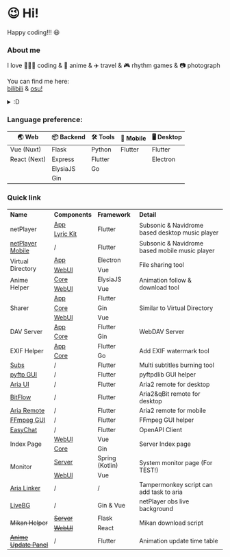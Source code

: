 # 😉 Hi!
Happy coding!!! 😆

### About me

I love 👨🏻‍💻 coding & 🍿 anime & ✈️ travel & 🎮 rhythm games & 📷 photograph

You can find me here:  
[bilibili](https://space.bilibili.com/5129395) &
[osu!](https://osu.ppy.sh/users/11444852)

<details>
<summary>:D</summary>
  
![selfie](selfie.jpg)

</details>

### Language preference:

🌏 Web | 📦 Backend | 🛠️ Tools | 📱 Mobile | 🖥️ Desktop
-|-|-|-|-
Vue (Nuxt)|Flask|Python|Flutter|Flutter
React (Next)|Express|Flutter||Electron
||ElysiaJS|Go|
||Gin|

### Quick link

<table style="text-align: left">
<tr>
    <th>Name</th>
    <th>Components</th>
    <th>Framework</th>
    <th>Detail</th>
</tr>
<tr>
    <td rowspan="2">netPlayer</td>
    <td><a href="https://github.com/Zhoucheng133/netPlayer-Next">App</a></td>
    <td rowspan="2">Flutter</td>
    <td rowspan="2">Subsonic & Navidrome based desktop music player</td>
</tr>
<tr>
    <td><a href="https://github.com/Zhoucheng133/netPlayer-mini-kit">Lyric Kit</a></td>
</tr>
<tr>
    <td><a href="https://github.com/Zhoucheng133/netPlayer-Mobile">netPlayer Mobile</a></td>
    <td>/</td>
    <td>Flutter</td>
    <td>Subsonic & Navidrome based mobile music player</td>
</tr>
<tr>
    <td rowspan="2">Virtual Directory</td>
    <td><a href="https://github.com/Zhoucheng133/virtual-directory">App</a></td>
    <td>Electron</td>
    <td rowspan="2">File sharing tool</td>
</tr>
<tr>
    <td><a href="https://github.com/Zhoucheng133/virtual-dir-page">WebUI</a></td>
    <td>Vue</td>
</tr>
<tr>
    <td rowspan="2">Anime Helper</td>
    <td><a href="https://github.com/Zhoucheng133/Anime-Helper">Core</a></td>
    <td>ElysiaJS</td>
    <td rowspan="2">Animation follow & download tool</td>
</tr>
<tr>
    <td><a href="https://github.com/Zhoucheng133/Anime-Helper-UI">WebUI</a></td>
    <td>Vue</td>
</tr>
<tr>
    <td rowspan="3">Sharer</td>
    <td><a href="https://github.com/Zhoucheng133/Sharer-App">App</a></td>
    <td>Flutter</td>
    <td rowspan="3">Similar to Virtual Directory</td>
</tr>
<tr>
    <td><a href="https://github.com/Zhoucheng133/Sharer-Core">Core</a></td>
    <td>Gin</td>
</tr>
<tr>
    <td><a href="https://github.com/Zhoucheng133/Sharer-Web">WebUI</a></td>
    <td>Vue</td>
</tr>
<tr>
    <td rowspan="2">DAV Server</td>
    <td><a href="https://github.com/Zhoucheng133/DAV-Server">App</a></td>
    <td>Flutter</td>
    <td rowspan="2">WebDAV Server</td>
</tr>
<tr>
    <td><a href="https://github.com/Zhoucheng133/DAV-Core">Core</a></td>
    <td>Gin</td>
</tr>
<tr>
    <td rowspan="2">EXIF Helper</td>
    <td><a href="https://github.com/Zhoucheng133/EXIF-Helper">App</a></td>
    <td>Flutter</td>
    <td rowspan="2">Add EXIF ​​watermark tool</td>
</tr>
<tr>
    <td><a href="https://github.com/Zhoucheng133/EXIF-Helper-Core">Core</a></td>
    <td>Go</td>
</tr>
<tr>
    <td><a href="https://github.com/Zhoucheng133/Subs">Subs</a></td>
    <td>/</td>
    <td>Flutter</td>
    <td>Multi subtitles burning tool</td>
</tr>
<tr>
    <td><a href="https://github.com/Zhoucheng133/pyftp-GUI">pyftp GUI</a></td>
    <td>/</td>
    <td>Flutter</td>
    <td>pyftpdlib GUI helper</td>
</tr>
<tr>
    <td><a href="https://github.com/Zhoucheng133/AriaUI">Aria UI</a></td>
    <td>/</td>
    <td>Flutter</td>
    <td>Aria2 remote for desktop</td>
</tr>
<tr>
    <td><a href="https://github.com/Zhoucheng133/bitflow">BitFlow</a></td>
    <td>/</td>
    <td>Flutter</td>
    <td>Aria2&qBit remote for desktop</td>
</tr>
<tr>
    <td><a href="https://github.com/Zhoucheng133/Aria-Remote">Aria Remote</a></td>
    <td>/</td>
    <td>Flutter</td>
    <td>Aria2 remote for mobile</td>
</tr>
<tr>
    <td><a href="https://github.com/Zhoucheng133/FFmpegGUI">FFmpeg GUI</a></td>
    <td>/</td>
    <td>Flutter</td>
    <td>FFmpeg GUI helper</td>
</tr>
<tr>
    <td><a href="https://github.com/Zhoucheng133/EasyChat">EasyChat</a></td>
    <td>/</td>
    <td>Flutter</td>
    <td>OpenAPI Client</td>
</tr>
<tr>
    <td rowspan="2">Index Page</td>
    <td><a href="https://github.com/Zhoucheng133/Index-Page">WebUI</a></td>
    <td>Vue</td>
    <td rowspan="2">Server Index page</td>
</tr>
<tr>
    <td><a href="https://github.com/Zhoucheng133/Index-Page-Core">Core</a></td>
    <td>Gin</td>
</tr>
<tr>
    <td rowspan="2">Monitor</td>
    <td><a href="https://github.com/Zhoucheng133/Monitor">Server</a></td>
    <td>Spring (Kotlin)</td>
    <td rowspan="2">System monitor page (For TEST!)</td>
</tr>
<tr>
    <td><a href="https://github.com/Zhoucheng133/Monitor-UI">WebUI</a></td>
    <td>Vue</td>
</tr>
<tr>
    <td><a href="https://github.com/Zhoucheng133/Aria-Linker">Aria Linker</a></td>
    <td>/</td>
    <td>/</td>
    <td>Tampermonkey script can add task to aria</td>
</tr>
<tr>
    <td><a href="https://github.com/Zhoucheng133/Live-BG">LiveBG</a></td>
    <td>/</td>
    <td>Gin & Vue</td>
    <td>netPlayer obs live background</td>
</tr>
<tr>
    <td rowspan="2"><del>Mikan Helper</del></td>
    <td><del><a href="https://github.com/Zhoucheng133/Mikan-Helper">Server</a></del></td>
    <td>Flask</td>
    <td rowspan="2">Mikan download script</td>
</tr>
<tr>
    <td><del><a href="https://github.com/Zhoucheng133/Anime-Helper-Web">WebUI</a></del></td>
    <td>React</td>
</tr>
<tr>
    <td> <a href="https://github.com/Zhoucheng133/Anime-Update-Panel"><del>Anime Update Panel</del></a></td>
    <td>/</td>
    <td>Flutter</td>
    <td>Animation update time table</td>
</tr>
</table>
